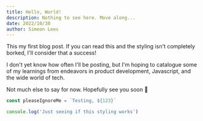 ```yaml
---
title: Hello, World!
description: Nothing to see here. Move along...
date: 2022/10/30
author: Simeon Lees
---
```


This my first blog post. If you can read this and the styling isn't completely borked, I'll consider that a success!

I don't yet know how often I'll be posting, but I'm hoping to catalogue some of my learnings from endeavors in product development, Javascript, and the wide world of tech.

Not much else to say for now. Hopefully see you soon 🙂

```javascript
const pleaseIgnoreMe = `Testing, ${123}`

console.log('Just seeing if this styling works')
```
